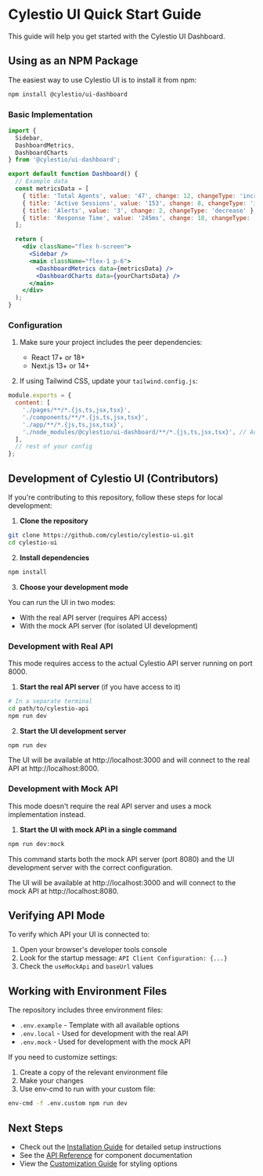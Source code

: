 # Cylestio UI Quick Start Guide

This guide will help you get started with the Cylestio UI Dashboard.

## Using as an NPM Package

The easiest way to use Cylestio UI is to install it from npm:

```bash
npm install @cylestio/ui-dashboard
```

### Basic Implementation

```jsx
import { 
  Sidebar, 
  DashboardMetrics, 
  DashboardCharts 
} from '@cylestio/ui-dashboard';

export default function Dashboard() {
  // Example data
  const metricsData = [
    { title: 'Total Agents', value: '47', change: 12, changeType: 'increase' },
    { title: 'Active Sessions', value: '153', change: 8, changeType: 'increase' },
    { title: 'Alerts', value: '3', change: 2, changeType: 'decrease' },
    { title: 'Response Time', value: '245ms', change: 18, changeType: 'decrease' },
  ];

  return (
    <div className="flex h-screen">
      <Sidebar />
      <main className="flex-1 p-6">
        <DashboardMetrics data={metricsData} />
        <DashboardCharts data={yourChartsData} />
      </main>
    </div>
  );
}
```

### Configuration

1. Make sure your project includes the peer dependencies:
   - React 17+ or 18+
   - Next.js 13+ or 14+

2. If using Tailwind CSS, update your `tailwind.config.js`:

```js
module.exports = {
  content: [
    './pages/**/*.{js,ts,jsx,tsx}',
    './components/**/*.{js,ts,jsx,tsx}',
    './app/**/*.{js,ts,jsx,tsx}',
    './node_modules/@cylestio/ui-dashboard/**/*.{js,ts,jsx,tsx}', // Add this line
  ],
  // rest of your config
};
```

## Development of Cylestio UI (Contributors)

If you're contributing to this repository, follow these steps for local development:

1. **Clone the repository**

```bash
git clone https://github.com/cylestio/cylestio-ui.git
cd cylestio-ui
```

2. **Install dependencies**

```bash
npm install
```

3. **Choose your development mode**

You can run the UI in two modes:
- With the real API server (requires API access)
- With the mock API server (for isolated UI development)

### Development with Real API

This mode requires access to the actual Cylestio API server running on port 8000.

1. **Start the real API server** (if you have access to it)

```bash
# In a separate terminal
cd path/to/cylestio-api
npm run dev
```

2. **Start the UI development server**

```bash
npm run dev
```

The UI will be available at http://localhost:3000 and will connect to the real API at http://localhost:8000.

### Development with Mock API

This mode doesn't require the real API server and uses a mock implementation instead.

1. **Start the UI with mock API in a single command**

```bash
npm run dev:mock
```

This command starts both the mock API server (port 8080) and the UI development server with the correct configuration.

The UI will be available at http://localhost:3000 and will connect to the mock API at http://localhost:8080.

## Verifying API Mode

To verify which API your UI is connected to:

1. Open your browser's developer tools console
2. Look for the startup message: `API Client Configuration: {...}`
3. Check the `useMockApi` and `baseUrl` values

## Working with Environment Files

The repository includes three environment files:

- `.env.example` - Template with all available options
- `.env.local` - Used for development with the real API
- `.env.mock` - Used for development with the mock API

If you need to customize settings:

1. Create a copy of the relevant environment file
2. Make your changes
3. Use env-cmd to run with your custom file:

```bash
env-cmd -f .env.custom npm run dev
```

## Next Steps

- Check out the [Installation Guide](./installation.md) for detailed setup instructions
- See the [API Reference](./api-reference.md) for component documentation
- View the [Customization Guide](./customization.md) for styling options 